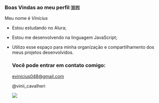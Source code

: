 ### Boas Vindas ao meu perfil 🇧🇷

Meu nome é _Vinícius_

- Estou estudando no Alura;
- Estou me desenvolvendo na linguagem JavaScript;
- Utilizo esse espaço para minha organização e compartilhamento dos meus projetos desenvolvidos.

  ### Você pode entrar em contato comigo:

  evinicius048@gmail.com

  @vinii_cavalheri

  ![](https://media1.tenor.com/m/-YjEinvz7QMAAAAC/bolsonaro-acre.gif)

